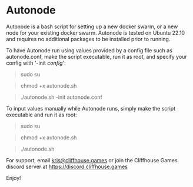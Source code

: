 # Autonode

Autonode is a bash script for setting up a new docker swarm, or a new node for your existing docker swarm. Autonode is tested on Ubuntu 22.10 and requires no additional packages to be installed prior to running.

To have Autonode run using values provided by a config file such as autonode.conf, make the script executable, run it as root, and specify your config with '-init *config*':
> sudo su

> chmod +x autonode.sh

> ./autonode.sh -init autonode.conf

To input values manually while Autonode runs, simply make the script executable and run it as root:
> sudo su

> chmod +x autonode.sh

> ./autonode.sh

For support, email kris@cliffhouse.games or join the Cliffhouse Games discord server at https://discord.cliffhouse.games

Enjoy!